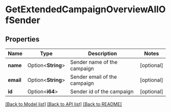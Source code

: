 # GetExtendedCampaignOverviewAllOfSender

## Properties

Name | Type | Description | Notes
------------ | ------------- | ------------- | -------------
**name** | Option<**String**> | Sender name of the campaign | [optional]
**email** | Option<**String**> | Sender email of the campaign | [optional]
**id** | Option<**i64**> | Sender id of the campaign | [optional]

[[Back to Model list]](../README.md#documentation-for-models) [[Back to API list]](../README.md#documentation-for-api-endpoints) [[Back to README]](../README.md)


